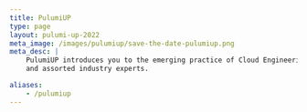 ```yaml
---
title: PulumiUP
type: page
layout: pulumi-up-2022
meta_image: /images/pulumiup/save-the-date-pulumiup.png
meta_desc: |
    PulumiUP introduces you to the emerging practice of Cloud Engineering. Hear from the Pulumi team
    and assorted industry experts.

aliases:
    - /pulumiup
---
```

